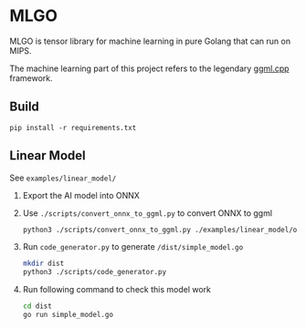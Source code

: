 # MLGO

MLGO is tensor library for machine learning in pure Golang that can run on MIPS.

The machine learning part of this project refers to the legendary [ggml.cpp](https://github.com/ggerganov/ggml) framework.


## Build

`pip install -r requirements.txt`

## Linear Model
See `examples/linear_model/`

1. Export the AI model into ONNX
2. Use `./scripts/convert_onnx_to_ggml.py` to convert ONNX to ggml
   
   ```bash
   python3 ./scripts/convert_onnx_to_ggml.py ./examples/linear_model/onnx/simple_model.onnx ./examples/linear_model/ggml/simple_model.bin
   ```
4. Run `code_generator.py` to generate `/dist/simple_model.go`

   ```bash
   mkdir dist
   python3 ./scripts/code_generator.py
   ```
6. Run following command to check this model work

   ```bash
   cd dist
   go run simple_model.go
   ```
